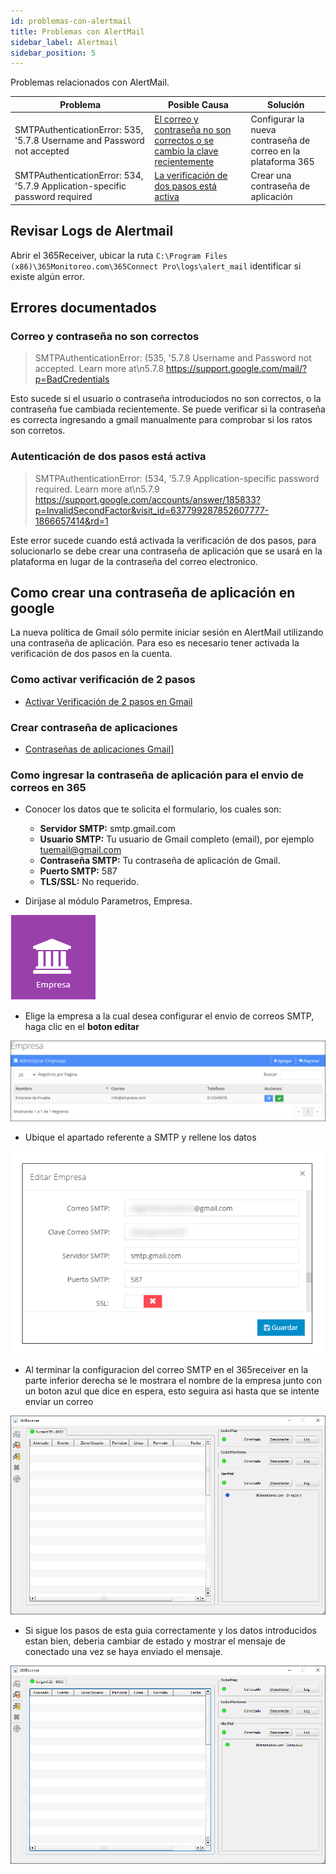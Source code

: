 ```yaml
---
id: problemas-con-alertmail
title: Problemas con AlertMail
sidebar_label: Alertmail
sidebar_position: 5
---
```


Problemas relacionados con AlertMail.

<div className="center-table">

| Problema                                                                    | Posible Causa                                                                                                                                   | Solución                                                      |
| --------------------------------------------------------------------------- | ----------------------------------------------------------------------------------------------------------------------------------------------- | ------------------------------------------------------------- |
| SMTPAuthenticationError: 535, '5.7.8 Username and Password not accepted     | [El correo y contraseña no son correctos o se cambio la clave recientemente](./problemas-con-alertmail.md#correo-y-contraseña-no-son-correctos) | Configurar la nueva contraseña de correo en la plataforma 365 |
| SMTPAuthenticationError: 534, '5.7.9 Application-specific password required | [La verificación de dos pasos está activa](./problemas-con-alertmail.md#autenticación-de-dos-pasos-está-activa)                                 | Crear una contraseña de aplicación                            |

</div>

## Revisar Logs de Alertmail

Abrir el 365Receiver, ubicar la ruta `C:\Program Files (x86)\365Monitoreo.com\365Connect Pro\logs\alert_mail` identificar si existe algún error.

## Errores documentados

### Correo y contraseña no son correctos

> SMTPAuthenticationError: (535, '5.7.8 Username and Password not accepted. Learn more at\n5.7.8 https://support.google.com/mail/?p=BadCredentials

Esto sucede si el usuario o contraseña introduciodos no son correctos, o la contraseña fue cambiada recientemente. Se puede verificar si la contraseña es correcta ingresando a gmail manualmente para comprobar si los ratos son corretos.

### Autenticación de dos pasos está activa

> SMTPAuthenticationError: (534, '5.7.9 Application-specific password required. Learn more at\n5.7.9 https://support.google.com/accounts/answer/185833?p=InvalidSecondFactor&visit_id=637799287852607777-1866657414&rd=1

Este error sucede cuando está activada la verificación de dos pasos, para solucionarlo se debe crear una contraseña de aplicación que se usará en la plataforma en lugar de la contraseña del correo electronico.

## Como crear una contraseña de aplicación en google

La nueva política de Gmail sólo permite iniciar sesión en AlertMail utilizando una contraseña de aplicación. Para eso es necesario tener activada la verificación de dos pasos en la cuenta.

### Como activar verificación de 2 pasos

- <a href="https://support.google.com/accounts/answer/185839" target="_blank">Activar Verificación de 2 pasos en Gmail</a>

### Crear contraseña de aplicaciones

- <a href="https://support.google.com/accounts/answer/185833" target="_blank">Contraseñas de aplicaciones Gmail]</a>

### Como ingresar la contraseña de aplicación para el envio de correos en 365

- Conocer los datos que te solicita el formulario, los cuales son:

  - **Servidor SMTP:** smtp.gmail.com
  - **Usuario SMTP:** Tu usuario de Gmail completo (email), por ejemplo tuemail@gmail.com
  - **Contraseña SMTP:** Tu contraseña de aplicación de Gmail.
  - **Puerto SMTP:** 587
  - **TLS/SSL:** No requerido.

- Dirijase al módulo Parametros, Empresa.

![empresa icon](../../manual-y-faq/faq/img/Help/empresa_icon.png "empresa icon")

- Elige la empresa a la cual desea configurar el envio de correos SMTP, haga clic en el **boton editar**

![empresa edit](../../manual-y-faq/faq/img/Help/empresa_edit.png "empresa edit")

- Ubique el apartado referente a SMTP y rellene los datos

![configuración smtp](../../manual-y-faq/faq/img/Help/smtp.png "configuración smtp")

- Al terminar la configuracion del correo SMTP en el 365receiver en la parte inferior derecha se le mostrara el nombre de la empresa junto con un boton azul que dice en espera, esto seguira asi hasta que se intente enviar un correo

![receiver en espera](../../manual-y-faq/faq/img/Help/receiver_wait.png "receiver_wait")

- Si sigue los pasos de esta guia correctamente y los datos introducidos estan bien, deberia cambiar de estado y mostrar el mensaje de conectado una vez se haya enviado el mensaje.

![receiver conectado](../../manual-y-faq/faq/img/Help/receiver_allOn.png "receiver_allOn")
